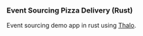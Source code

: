 ### Event Sourcing Pizza Delivery (Rust)
Event sourcing demo app in rust using [Thalo](https://github.com/thalo-rs/thalo).
